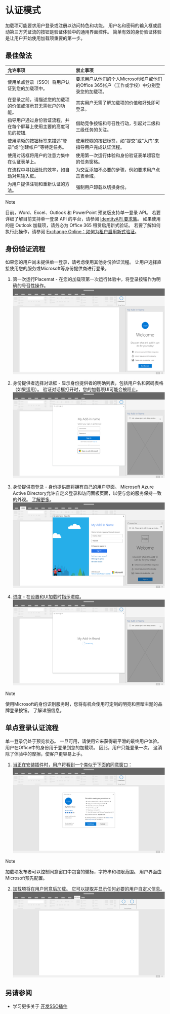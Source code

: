 # <a name="authentication-patterns"></a>认证模式

加载项可能要求用户登录或注册以访问特色和功能。 用户名和密码的输入框或启动第三方凭证流的按钮是验证体验中的通用界面控件。 简单有效的身份验证体验是让用户开始使用加载项重要的第一步。

## <a name="best-practices"></a>最佳做法

|允许事项|禁止事项|
|:----|:----|
|使用单点登录（SSO）将用户认证到您的加载项中。|要求用户从他们的个人Microsoft帐户或他们的Office 365帐户（工作或学校）中分别登录您的加载项。|
|在登录之前，请描述您的加载项的价值或演示其无需帐户的功能。 |其实用户无需了解加载项的价值和好处即可登录。|
|指导用户通过身份验证流程，并在每个屏幕上使用主要的高度可见的按钮. |借助竞争按钮和号召性行动，引起对二级和三级任务的关注。|
|使用清晰的按钮标签来描述“登录”或“创建帐户”等特定任务。   |使用模糊的按钮标签，如“提交”或“入门”来指导用户完成认证流程。|
|使用对话框将用户的注意力集中在认证表单上。    |使用第一次运行体验和身份验证表单超容您的任务窗格。|
|在流程中寻找细处的效率，如自动对焦输入框。 |为交互添加不必要的步骤，例如要求用户点击表单域。|
|为用户提供注销和重新认证的方法。    |强制用户卸载以切换身份。|

> [!NOTE]
> 目前，Word、Excel、Outlook 和 PowerPoint 预览版支持单一登录 API。 若要详细了解目前支持单一登录 API 的平台，请参阅 [IdentityAPI 要求集](https://docs.microsoft.com/javascript/office/requirement-sets/identity-api-requirement-sets?view=office-js)。 如果使用的是 Outlook 加载项，请务必为 Office 365 租赁启用新式验证。 若要了解如何执行此操作，请参阅 [Exchange Online：如何为租户启用新式验证](https://social.technet.microsoft.com/wiki/contents/articles/32711.exchange-online-how-to-enable-your-tenant-for-modern-authentication.aspx)。


## <a name="authentication-flow"></a>身份验证流程
如果您的用户尚未提供单一登录，请考虑使用其他身份验证流程。 让用户选择直接使用您的服务或Microsoft等身份提供商进行登录。

1. 第一次运行Placemat  - 在您的加载项第一次运行体验中，将登录按钮作为明确的号召性操作。
![](../images/add-in-fre-value-placemat.png)

2. 身份提供者选择对话框 - 显示身份提供者的明确列表，包括用户名和密码表格（如果适用）。 验证对话框打开时，您的加载项UI可能会被阻止。
![](../images/add-in-auth-choices-dialog.png)



3. 身份提供商登录 - 身份提供商将拥有自己的用户界面。 Microsoft Azure Active Directory允许自定义登录和访问面板页面，以便与您的服务保持一致的外观。 [了解更多](https://docs.microsoft.com/azure/active-directory/fundamentals/customize-branding)。
![](../images/add-in-auth-identity-sign-in.png)

4. 进度 - 在设置和UI加载时指示进度。
![](../images/add-in-auth-modal-interstitial.png)

> [!NOTE] 
> 使用Microsoft的身份识别服务时，您将有机会使用可定制的明亮和黑暗主题的品牌登录按钮。 了解详细信息。

## <a name="single-sign-on-authentication-flow"></a>单点登录认证流程
单一登录仍处于预览状态。 一旦可用，请使用它来获得最平滑的最终用户体验。 用户在Office中的身份用于登录到您的加载项。 因此，用户只能登录一次。 这消除了体验中的摩擦，使客户更容易上手。

1. 当正在安装插件时，用户将看到一个类似于下面的同意窗口： ![](../images/add-in-auth-SSO-consent-dialog.png)
> [!NOTE]
> 加载项发布者可以控制同意窗口中包含的徽标，字符串和权限范围。 用户界面由Microsoft预先配置。

2. 加载项将在用户同意后加载。 它可以提取并显示任何必要的用户自定义信息。
![](../images/add-in-ribbon.png)

## <a name="see-also"></a>另请参阅
- 学习更多关于 [开发SSO插件](https://docs.microsoft.com/office/dev/add-ins/develop/sso-in-office-add-ins)